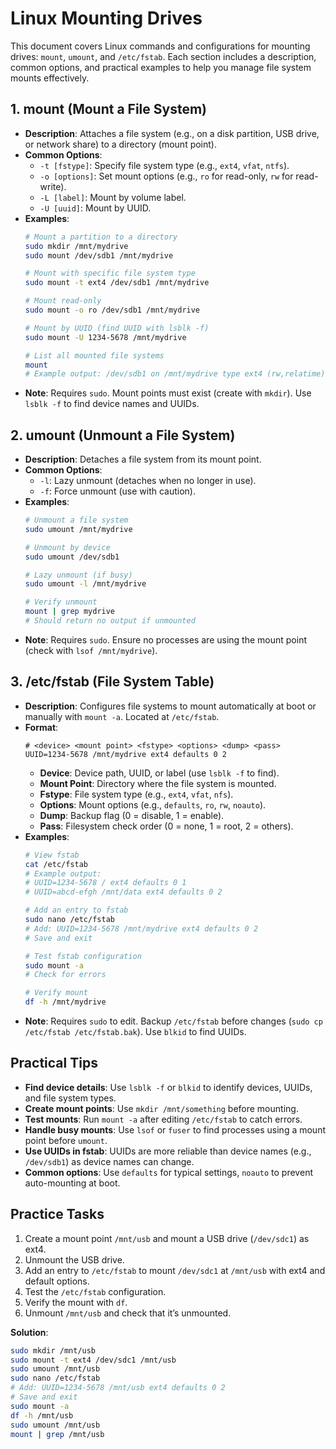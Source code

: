 # Linux Mounting Drives

This document covers Linux commands and configurations for mounting drives: `mount`, `umount`, and `/etc/fstab`. Each section includes a description, common options, and practical examples to help you manage file system mounts effectively.

## 1. mount (Mount a File System)
- **Description**: Attaches a file system (e.g., on a disk partition, USB drive, or network share) to a directory (mount point).
- **Common Options**:
  - `-t [fstype]`: Specify file system type (e.g., `ext4`, `vfat`, `ntfs`).
  - `-o [options]`: Set mount options (e.g., `ro` for read-only, `rw` for read-write).
  - `-L [label]`: Mount by volume label.
  - `-U [uuid]`: Mount by UUID.
- **Examples**:
  ```bash
  # Mount a partition to a directory
  sudo mkdir /mnt/mydrive
  sudo mount /dev/sdb1 /mnt/mydrive

  # Mount with specific file system type
  sudo mount -t ext4 /dev/sdb1 /mnt/mydrive

  # Mount read-only
  sudo mount -o ro /dev/sdb1 /mnt/mydrive

  # Mount by UUID (find UUID with lsblk -f)
  sudo mount -U 1234-5678 /mnt/mydrive

  # List all mounted file systems
  mount
  # Example output: /dev/sdb1 on /mnt/mydrive type ext4 (rw,relatime)
  ```
- **Note**: Requires `sudo`. Mount points must exist (create with `mkdir`). Use `lsblk -f` to find device names and UUIDs.

## 2. umount (Unmount a File System)
- **Description**: Detaches a file system from its mount point.
- **Common Options**:
  - `-l`: Lazy unmount (detaches when no longer in use).
  - `-f`: Force unmount (use with caution).
- **Examples**:
  ```bash
  # Unmount a file system
  sudo umount /mnt/mydrive

  # Unmount by device
  sudo umount /dev/sdb1

  # Lazy unmount (if busy)
  sudo umount -l /mnt/mydrive

  # Verify unmount
  mount | grep mydrive
  # Should return no output if unmounted
  ```
- **Note**: Requires `sudo`. Ensure no processes are using the mount point (check with `lsof /mnt/mydrive`).

## 3. /etc/fstab (File System Table)
- **Description**: Configures file systems to mount automatically at boot or manually with `mount -a`. Located at `/etc/fstab`.
- **Format**:
  ```
  # <device> <mount point> <fstype> <options> <dump> <pass>
  UUID=1234-5678 /mnt/mydrive ext4 defaults 0 2
  ```
  - **Device**: Device path, UUID, or label (use `lsblk -f` to find).
  - **Mount Point**: Directory where the file system is mounted.
  - **Fstype**: File system type (e.g., `ext4`, `vfat`, `nfs`).
  - **Options**: Mount options (e.g., `defaults`, `ro`, `rw`, `noauto`).
  - **Dump**: Backup flag (0 = disable, 1 = enable).
  - **Pass**: Filesystem check order (0 = none, 1 = root, 2 = others).
- **Examples**:
  ```bash
  # View fstab
  cat /etc/fstab
  # Example output:
  # UUID=1234-5678 / ext4 defaults 0 1
  # UUID=abcd-efgh /mnt/data ext4 defaults 0 2

  # Add an entry to fstab
  sudo nano /etc/fstab
  # Add: UUID=1234-5678 /mnt/mydrive ext4 defaults 0 2
  # Save and exit

  # Test fstab configuration
  sudo mount -a
  # Check for errors

  # Verify mount
  df -h /mnt/mydrive
  ```
- **Note**: Requires `sudo` to edit. Backup `/etc/fstab` before changes (`sudo cp /etc/fstab /etc/fstab.bak`). Use `blkid` to find UUIDs.

## Practical Tips
- **Find device details**: Use `lsblk -f` or `blkid` to identify devices, UUIDs, and file system types.
- **Create mount points**: Use `mkdir /mnt/something` before mounting.
- **Test mounts**: Run `mount -a` after editing `/etc/fstab` to catch errors.
- **Handle busy mounts**: Use `lsof` or `fuser` to find processes using a mount point before `umount`.
- **Use UUIDs in fstab**: UUIDs are more reliable than device names (e.g., `/dev/sdb1`) as device names can change.
- **Common options**: Use `defaults` for typical settings, `noauto` to prevent auto-mounting at boot.

## Practice Tasks
1. Create a mount point `/mnt/usb` and mount a USB drive (`/dev/sdc1`) as ext4.
2. Unmount the USB drive.
3. Add an entry to `/etc/fstab` to mount `/dev/sdc1` at `/mnt/usb` with ext4 and default options.
4. Test the `/etc/fstab` configuration.
5. Verify the mount with `df`.
6. Unmount `/mnt/usb` and check that it’s unmounted.

**Solution**:
```bash
sudo mkdir /mnt/usb
sudo mount -t ext4 /dev/sdc1 /mnt/usb
sudo umount /mnt/usb
sudo nano /etc/fstab
# Add: UUID=1234-5678 /mnt/usb ext4 defaults 0 2
# Save and exit
sudo mount -a
df -h /mnt/usb
sudo umount /mnt/usb
mount | grep /mnt/usb
```